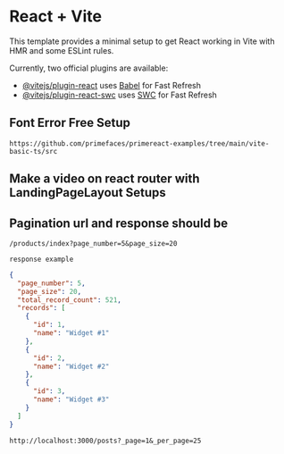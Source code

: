 # React + Vite

This template provides a minimal setup to get React working in Vite with HMR and some ESLint rules.

Currently, two official plugins are available:

- [@vitejs/plugin-react](https://github.com/vitejs/vite-plugin-react/blob/main/packages/plugin-react/README.md) uses [Babel](https://babeljs.io/) for Fast Refresh
- [@vitejs/plugin-react-swc](https://github.com/vitejs/vite-plugin-react-swc) uses [SWC](https://swc.rs/) for Fast Refresh

## Font Error Free Setup

`https://github.com/primefaces/primereact-examples/tree/main/vite-basic-ts/src`

## Make a video on react router with LandingPageLayout Setups

## Pagination url and response should be

`/products/index?page_number=5&page_size=20`

`response example ` <br>

```json
{
  "page_number": 5,
  "page_size": 20,
  "total_record_count": 521,
  "records": [
    {
      "id": 1,
      "name": "Widget #1"
    },
    {
      "id": 2,
      "name": "Widget #2"
    },
    {
      "id": 3,
      "name": "Widget #3"
    }
  ]
}
```

`http://localhost:3000/posts?_page=1&_per_page=25`
